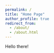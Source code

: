 ```yaml
---
permalink: /
title: "Home Page"
author_profile: true
redirect_from: 
  - /about/
  - /about.html
---
```


Hello there!
